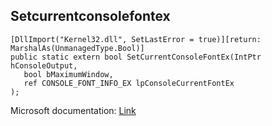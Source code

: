 ## Setcurrentconsolefontex

```
[DllImport("Kernel32.dll", SetLastError = true)][return: MarshalAs(UnmanagedType.Bool)]
public static extern bool SetCurrentConsoleFontEx(IntPtr hConsoleOutput,
   bool bMaximumWindow,
   ref CONSOLE_FONT_INFO_EX lpConsoleCurrentFontEx
);
```

Microsoft documentation: [Link](https://docs.microsoft.com/en-us/windows/console/setcurrentconsolefontex)
